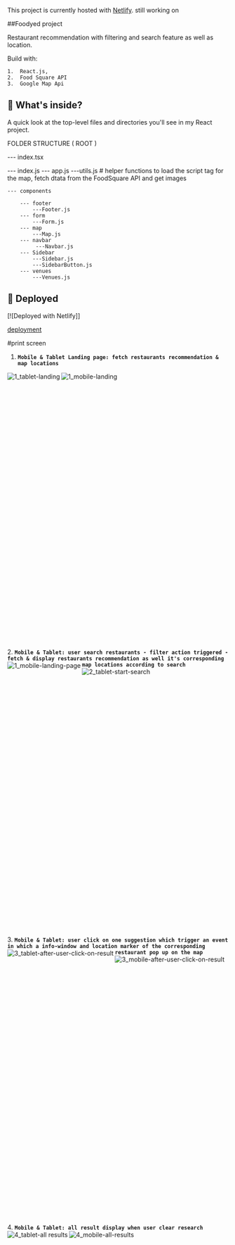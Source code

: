 
This project is currently hosted  with [Netlify](https://food-square.netlify.com/). still working on

##Foodyed project 

Restaurant recommendation with filtering and search feature as well as location.

Build with:

 	1.	React.js,  
	2.	Food Square API 
	3.	Google Map Api


 ## 🧐 What's inside?
 A quick look at the top-level files and directories you'll see in my React project.

FOLDER STRUCTURE
( ROOT )

--- index.tsx

--- index.js
--- app.js
---utils.js  # helper functions to load the script tag for the map,  fetch dtata from the               FoodSquare API and  get images

    --- components

        --- footer
            ---Footer.js
        --- form
            ---Form.js
        --- map
            ---Map.js
        --- navbar
             ---Navbar.js
        --- Sidebar
            ---Sidebar.js
            ---SidebarButton.js
        --- venues
            ---Venues.js
           

 ## 💫 Deployed

[![Deployed with Netlify]]

[deployment](https://food-square.netlify.com/)  

 
#print screen

1.  **`Mobile & Tablet Landing page: fetch restaurants recommendation & map locations`**
<img align="left" src="https://user-images.githubusercontent.com/18241226/62236580-48a2bf80-b3c7-11e9-9f7c-8c62a698215f.png" alt="1_tablet-landing" title="1_tablet-landing"/>
<img align="left" src="https://user-images.githubusercontent.com/18241226/62236578-48a2bf80-b3c7-11e9-9863-e769d6479b5c.png" alt="1_mobile-landing" title="1_mobile-landing"/>
<br/><br/><br/><br/><br/><br/><br/><br/><br/><br/><br/><br/><br/><br/><br/><br/><br/><br/>





<br/><br/><br/><br/><br/><br/><br/><br/><br/><br/><br/><br/><br/><br/><br/><br/><br/><br/>
2.  **`Mobile & Tablet: user search restaurants - filter action triggered - fetch & display restaurants recommendation as well it's corresponding  map locations according to search`**
 <img align="left" src="https://user-images.githubusercontent.com/18241226/62236583-493b5600-b3c7-11e9-94e3-a993699a8ce8.png" alt="1_mobile-landing-page" title="1_mobile-landing-page"/>
<img align="left" src="https://user-images.githubusercontent.com/18241226/62236582-493b5600-b3c7-11e9-9c63-d5a902eb9a99.png" alt="2_tablet-start-search" title="2_tablet-start-search"/>
<br/><br/><br/><br/><br/><br/><br/><br/><br/><br/><br/><br/><br/><br/><br/><br/><br/><br/>





<br/><br/><br/><br/><br/><br/><br/><br/><br/><br/><br/><br/><br/><br/><br/><br/><br/><br/>
3.  **`Mobile & Tablet: user click on one suggestion which trigger an event in which a info-window and location marker of the corresponding restaurant pop up on the map`**
 <img align="left" src="https://user-images.githubusercontent.com/18241226/62236585-49d3ec80-b3c7-11e9-909b-974b7f2056fa.png" alt="3_tablet-after-user-click-on-result" title="3_tablet-after-user-click-on-result"/>
<img align="left" src="https://user-images.githubusercontent.com/18241226/62236584-493b5600-b3c7-11e9-8a9b-6fdba8fcfdfb.png" alt="3_mobile-after-user-click-on-result" title="3_mobile-after-user-click-on-result"/>
<br/><br/><br/><br/><br/><br/><br/><br/><br/><br/><br/><br/><br/><br/><br/><br/><br/><br/>







<br/><br/><br/><br/><br/><br/><br/><br/><br/><br/><br/><br/><br/><br/><br/><br/><br/><br/>
4.  **`Mobile & Tablet: all result display when user clear research`**
 <img align="left" src="https://user-images.githubusercontent.com/18241226/62236589-49d3ec80-b3c7-11e9-8691-bd0c3ddaa1c7.png" alt="4_tablet-all results" title="4_tablet-all results"/>
<img align="left" src="https://user-images.githubusercontent.com/18241226/62236586-49d3ec80-b3c7-11e9-80c7-9c65b54d16e4.png" alt="4_mobile-all-results" title="4_mobile-all-results"/>
<br/><br/><br/><br/><br/><br/><br/><br/><br/><br/><br/><br/><br/><br/><br/><br/><br/><br/>
 
 

